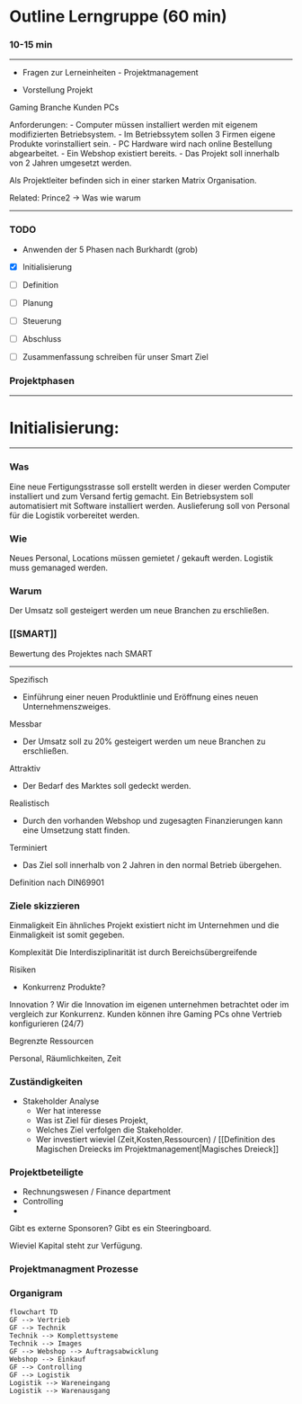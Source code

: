 # Outline Lerngruppe (60 min)

### 10-15 min
___
- Fragen zur Lerneinheiten - Projektmanagement

- Vorstellung Projekt

Gaming Branche
Kunden PCs

Anforderungen:
	- Computer müssen installiert werden mit eigenem modifizierten Betriebsystem.
	- Im Betriebssytem sollen 3 Firmen eigene Produkte vorinstalliert sein.
	- PC Hardware wird nach online Bestellung abgearbeitet.
	- Ein Webshop existiert bereits.
	- Das Projekt soll innerhalb von 2 Jahren umgesetzt werden.

Als Projektleiter befinden sich in einer starken Matrix Organisation.

Related:
Prince2 -> Was wie warum
___

### TODO
-  Anwenden der 5 Phasen  nach Burkhardt (grob)
-  [x] Initialisierung
-  [ ] Definition
-  [ ] Planung
-  [ ] Steuerung
-  [ ] Abschluss
	
-  [ ]   Zusammenfassung schreiben für unser Smart Ziel
### Projektphasen
---

# Initialisierung:
___

### Was
Eine neue Fertigungsstrasse soll erstellt werden in dieser werden Computer installiert und zum Versand fertig gemacht. Ein Betriebsystem soll automatisiert mit Software installiert werden. Auslieferung soll von Personal für die Logistik vorbereitet werden.

### Wie
Neues Personal, Locations müssen gemietet / gekauft werden. Logistik muss gemanaged werden.

### Warum
Der Umsatz soll gesteigert werden um neue Branchen zu erschließen.

### [[SMART]]
Bewertung des Projektes nach SMART
___

Spezifisch
- Einführung einer neuen Produktlinie und Eröffnung eines neuen Unternehmenszweiges.

Messbar
- Der Umsatz soll zu 20% gesteigert werden um neue Branchen zu erschließen.

Attraktiv
- Der Bedarf des Marktes soll gedeckt werden.

Realistisch
- Durch den vorhanden Webshop und zugesagten Finanzierungen kann eine Umsetzung statt finden.
	
Terminiert
- Das Ziel soll innerhalb von 2 Jahren in den normal Betrieb übergehen.


Definition nach DIN69901

### Ziele skizzieren
Einmaligkeit
Ein ähnliches Projekt existiert nicht im Unternehmen und die Einmaligkeit ist somit gegeben. 

Komplexität
Die Interdisziplinarität ist durch Bereichsübergreifende

Risiken
- Konkurrenz Produkte?

Innovation
? Wir die Innovation im eigenen unternehmen betrachtet oder im vergleich zur Konkurrenz.
Kunden können ihre Gaming PCs  ohne Vertrieb konfigurieren (24/7)

Begrenzte Ressourcen

Personal, Räumlichkeiten, Zeit

### Zuständigkeiten
- Stakeholder Analyse
	- Wer hat interesse
	- Was ist Ziel für dieses Projekt,
	- Welches Ziel verfolgen die Stakeholder.
	- Wer investiert wieviel (Zeit,Kosten,Ressourcen) / [[Definition des Magischen Dreiecks im Projektmanagement|Magisches Dreieck]]


### Projektbeteiligte
- Rechnungswesen / Finance department
- Controlling
- 

Gibt es externe Sponsoren?
Gibt es ein Steeringboard.

Wieviel Kapital steht zur Verfügung.



### Projektmanagment Prozesse



### Organigram

```mermaid
flowchart TD
GF --> Vertrieb
GF --> Technik
Technik --> Komplettsysteme
Technik --> Images
GF --> Webshop --> Auftragsabwicklung
Webshop --> Einkauf
GF --> Controlling
GF --> Logistik
Logistik --> Wareneingang
Logistik --> Warenausgang

```


